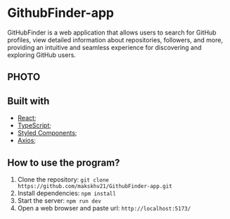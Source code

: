 # GithubFinder-app

GitHubFinder is a web application that allows users to search for GitHub profiles, view detailed information about repositories, followers, and more, providing an intuitive and seamless experience for discovering and exploring GitHub users.

## PHOTO 

## Built with

- [React](https://reactjs.org/);
- [TypeScript](https://www.typescriptlang.org/);
- [Styled Components](https://styled-components.com/);
- [Axios](https://axios-http.com/);

## How to use the program?

1. Clone the repository: ``` git clone https://github.com/makskhv21/GithubFinder-app.git ```
2. Install dependencies: ``` npm install ```
3. Start the server: ``` npm run dev ```
4. Open a web browser and paste url: ``` http://localhost:5173/ ```
